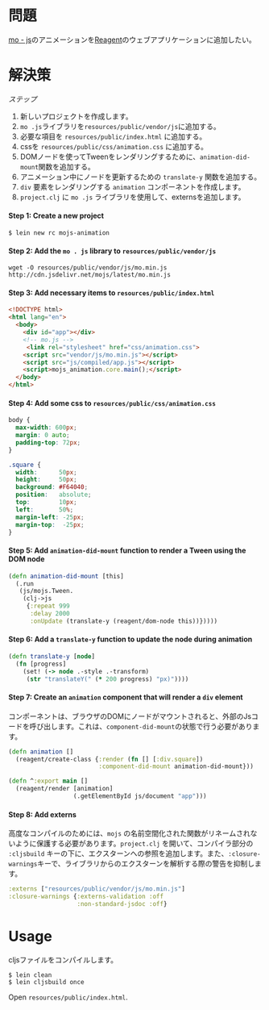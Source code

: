 #  問題

[mo - js](https://github.com/legomushroom/mojs)のアニメーションを[Reagent](https://github.com/reagent-project/reagent)のウェブアプリケーションに追加したい。

# 解決策

*ステップ*

1. 新しいプロジェクトを作成します。
2. `mo .js`ライブラリを`resources/public/vendor/js`に追加する。
3. 必要な項目を `resources/public/index.html` に追加する。
4. cssを `resources/public/css/animation.css` に追加する。
5. DOMノードを使ってTweenをレンダリングするために、`animation-did-mount`関数を追加する。
6. アニメーション中にノードを更新するための `translate-y` 関数を追加する。
7. `div` 要素をレンダリングする `animation` コンポーネントを作成します。
8. `project.clj` に `mo .js` ライブラリを使用して、externsを追加します。

#### Step 1: Create a new project

```
$ lein new rc mojs-animation
```

#### Step 2: Add the `mo . js` library to `resources/public/vendor/js`

```
wget -O resources/public/vendor/js/mo.min.js http://cdn.jsdelivr.net/mojs/latest/mo.min.js
```

#### Step 3: Add necessary items to `resources/public/index.html`

```html
<!DOCTYPE html>
<html lang="en">
  <body>
    <div id="app"></div>    
    <!-- mo.js -->
     <link rel="stylesheet" href="css/animation.css">
    <script src="vendor/js/mo.min.js"></script>
    <script src="js/compiled/app.js"></script>
    <script>mojs_animation.core.main();</script>
  </body>
</html>
```

#### Step 4: Add some css to `resources/public/css/animation.css`

```css
body {
  max-width: 600px;
  margin: 0 auto;
  padding-top: 72px;
}

.square {
  width:      50px;
  height:     50px;
  background: #F64040;
  position:   absolute;
  top:        10px;
  left:       50%;
  margin-left: -25px;
  margin-top:  -25px;
}
```

#### Step 5: Add `animation-did-mount` function to render a Tween using the DOM node

```clojure
(defn animation-did-mount [this]    
  (.run
   (js/mojs.Tween.
    (clj->js
     {:repeat 999
      :delay 2000
      :onUpdate (translate-y (reagent/dom-node this))}))))
```

#### Step 6: Add a `translate-y` function to update the node during animation

```clojure
(defn translate-y [node]
  (fn [progress]
    (set! (-> node .-style .-transform)
     (str "translateY(" (* 200 progress) "px)"))))
```

#### Step 7: Create an `animation` component that will render a `div` element

コンポーネントは、ブラウザのDOMにノードがマウントされると、外部のJsコードを呼び出します。これは、`component-did-mount`の状態で行う必要があります。

```clojure
(defn animation []
  (reagent/create-class {:render (fn [] [:div.square])
                         :component-did-mount animation-did-mount}))

(defn ^:export main []
  (reagent/render [animation]
                  (.getElementById js/document "app")))

```

#### Step 8: Add externs

高度なコンパイルのためには、`mojs` の名前空間化された関数がリネームされないように保護する必要があります。`project.clj` を開いて、コンパイラ部分の `:cljsbuild` キーの下に、エクスターンへの参照を追加します。また、`:closure-warnings`キーで、ライブラリからのエクスターンを解析する際の警告を抑制します。

```clojure
:externs ["resources/public/vendor/js/mo.min.js"]
:closure-warnings {:externs-validation :off
                   :non-standard-jsdoc :off}
```

# Usage

cljsファイルをコンパイルします。

```
$ lein clean
$ lein cljsbuild once
```

Open `resources/public/index.html`.
